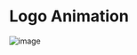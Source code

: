 # Logo Animation
![image](https://github.com/farbodXme/LOGO/assets/88998745/d320da3b-384c-4adc-8fab-43ae7db3022e)


